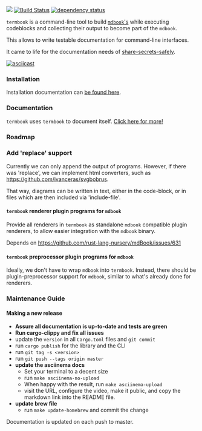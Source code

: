 [![](http://meritbadge.herokuapp.com/termbook)](https://crates.io/crates/termbook)
[![Build Status](https://travis-ci.org/Byron/termbook.svg?branch=master)](https://travis-ci.org/Byron/termbook)
[![dependency status](https://deps.rs/repo/github/byron/termbook/status.svg)](https://deps.rs/repo/github/byron/termbook)

`termbook` is a command-line tool to build [`mdbook`'s][mdbook] while executing
codeblocks and collecting their output to become part of the `mdbook`.

This allows to write testable documentation for command-line interfaces.

It came to life for the documentation needs of [share-secrets-safely][sheesy].

[![asciicast](https://asciinema.org/a/163556.png)](https://asciinema.org/a/163556)

[mdbook]: https://github.com/rust-lang-nursery/mdBook
[sheesy]: https://github.com/Byron/share-secrets-safely

### Installation

Installation documentation can [be found here][installation-docs].

[installation-docs]: https://byron.github.io/termbook/cli/installation.html#installation

### Documentation

`termbook` uses `termbook` to document itself. [Click here for more!][docs]

[docs]: https://byron.github.io/termbook

### Roadmap

### Add 'replace' support

Currently we can only append the output of programs. However, if there was 'replace',
we can implement html converters, such as https://github.com/ivanceras/svgbobrus.

That way, diagrams can be written in text, either in the code-block, or in files which
are then included via 'include-file'.

#### `termbook` renderer plugin programs for `mdbook`

Provide all renderers in `termbook` as standalone `mdbook` compatible plugin
renderers, to allow easier integration with the `mdbook` binary.

Depends on https://github.com/rust-lang-nursery/mdBook/issues/631

#### `termbook` preprocessor plugin programs  for `mdbook`

Ideally, we don't have to wrap `mdbook` into `termbook`. Instead, there should
be plugin-preprocessor support for `mdbook`, similar to what's already done
for renderers.

### Maintenance Guide

#### Making a new release

 * **Assure all documentation is up-to-date and tests are green**
 * **Run cargo-clippy and fix all issues**
 * update the `version` in all `Cargo.toml` files and `git commit`
 * run `cargo publish` for the library and the CLI
 * run `git tag -s <version>`
 * run `git push --tags origin master`
 * **update the asciinema docs**
   * Set your terminal to a decent size
   * run `make asciinema-no-upload`
   * When happy with the result, run `make asciinema-upload`
   * visit the URL, configure the video, make it public, and copy the 
     markdown link into the README file.
 * **update brew file**
   * run `make update-homebrew` and commit the change
 
Documentation is updated on each push to master.
